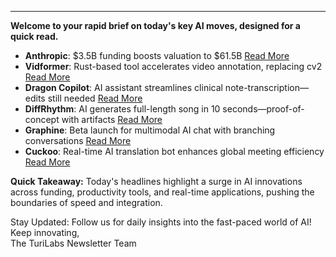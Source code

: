 ----------------------------------------
**Welcome to your rapid brief on today's key AI moves, designed for a quick read.**

- **Anthropic**: $3.5B funding boosts valuation to $61.5B [Read More](https://www.ft.com/content/05c90475-84fb-4f88-bbfc-6b1a60af90db)
- **Vidformer**: Rust-based tool accelerates video annotation, replacing cv2 [Read More](https://github.com/ixlab/vidformer)
- **Dragon Copilot**: AI assistant streamlines clinical note-transcription—edits still needed [Read More](https://www.theverge.com/news/622528/microsoft-dragon-copilot-ai-healthcare-assistant)
- **DiffRhythm**: AI generates full-length song in 10 seconds—proof-of-concept with artifacts [Read More](https://aslp-lab.github.io/DiffRhythm.github.io/)
- **Graphine**: Beta launch for multimodal AI chat with branching conversations [Read More](https://graphine.ai)
- **Cuckoo**: Real-time AI translation bot enhances global meeting efficiency [Read More](#)

**Quick Takeaway:** Today's headlines highlight a surge in AI innovations across funding, productivity tools, and real-time applications, pushing the boundaries of speed and integration.

Stay Updated: Follow us for daily insights into the fast-paced world of AI! Keep innovating,  
The TuriLabs Newsletter Team